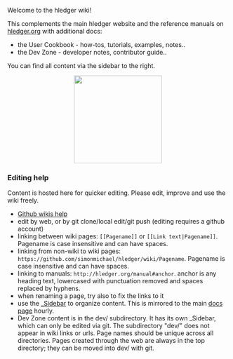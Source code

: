 Welcome to the hledger wiki! 

This complements the main hledger website and the reference manuals on [hledger.org](http://hledger.org)
with additional docs:

- the User Cookbook - how-tos, tutorials, examples, notes..
- the Dev Zone - developer notes, contributor guide..

You can find all content via the sidebar to the right.
<div align=center>
<img width=200 height=200 src="https://www.pdclipart.org/albums/Arrows_and_Pointers/arrow02_1.png">
</div>

### Editing help

Content is hosted here for quicker editing. Please edit, improve and use the wiki freely.

- [Github wikis help](https://help.github.com/categories/wiki)
- edit by web, or by git clone/local edit/git push (editing requires a github account)
- linking between wiki pages: `[[Pagename]]` or `[[Link text|Pagename]]`. Pagename is case insensitive and can have spaces.
- linking from non-wiki to wiki pages: `https://github.com/simonmichael/hledger/wiki/Pagename`. Pagename is case insensitive and can have spaces.
- linking to manuals: `http://hledger.org/manual#anchor`. anchor is any heading text, lowercased with punctuation removed and spaces replaced by hyphens.
- when renaming a page, try also to fix the links to it
- use the [_Sidebar](_Sidebar/_edit) to organize content. This is mirrored to the main [docs page](http://hledger.org/docs) hourly.
- Dev Zone content is in the dev/ subdirectory. 
It has its own _Sidebar, which can only be edited via git. 
The subdirectory "dev/" does not appear in wiki links or urls. 
Page names should be unique across all directories.
Pages created through the web are always in the top directory; they can be moved into dev/ with git. 
